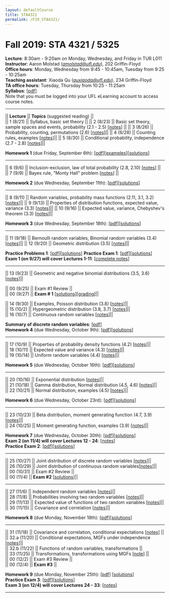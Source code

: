 ```yaml
---
layout: defaultCourse
title: STA4321
permalink: /F19_STA4321/
---
```

# Fall 2019: STA 4321 / 5325  
**Lecture**: 8:30am - 9:20am on Monday, Wednesday, and Friday in TUR L011  
**Instructor**: Aaron Molstad (*amolstad@ufl.edu*), 202 Griffin-Floyd  
**Office hours**: Monday, Wednesday from 9:45 - 10:45am, Tuesday from 9:25 - 10:25am   
**Teaching assistant**: Xiaoda Qu (*quxiaoda@ufl.edu*), 234 Griffin-Floyd  
**TA office hours**: Tuesday, Thursday from 10:25 - 11:25am  
**Syllabus**: [[pdf](/docs/STA4321_F19_Syllabus.pdf)]  
Note that you must be logged into your UFL eLearning account to access course notes.  

---------------  


||  **Lecture** ||  **Topics** (suggested reading) ||  
|| 1 (8/21)  || Syllabus, basic set theory ||
|| 2 (8/23)  || Basic set theory, sample spaces and events, probability (2.1 - 2.5) [[notes](https://ufl.instructure.com/courses/382258/files/45098575/download?wrap=1)] ||
|| 3 (8/26)  || Probability, counting, permutations (2.6) [[notes](https://ufl.instructure.com/courses/382258/files/45098576/download?wrap=1)]||
|| 4 (8/28)  || Counting rules, examples [[notes](https://ufl.instructure.com/courses/382258/files/45124035/download?wrap=1)]||
|| 5 (8/30)  || Conditional probability, independence (2.7 - 2.8) [[notes](https://ufl.instructure.com/courses/382258/files/45162421/download?wrap=1)]||

**Homework 1** (due Friday, September 6th): [[pdf](/docs/STA4321_F19_Homework1.pdf)][[examples](/docs/CountingExamples.pdf)][[solutions](https://ufl.instructure.com/courses/382258/files/45285087/download?wrap=1)] 

---------------  

|| 6 (9/6)  || Inclusion-exclusion, law of total probability (2.8, 2.10) [[notes](https://ufl.instructure.com/courses/382258/files/45284136/download?wrap=1)] ||
|| 7 (9/9)  || Bayes rule, "Monty Hall" problem [[notes](https://ufl.instructure.com/courses/382258/files/45319416/download?wrap=1)] ||

**Homework 2** (due Wednesday, September 11th): [[pdf](/docs/STA4321_F19_Homework2.pdf)][[solutions](https://ufl.instructure.com/courses/382258/files/45367699/download?wrap=1)]  

---------------  

|| 8 (9/11)  || Random variables, probability mass functions (2.11, 3.1, 3.2) [[notes](https://ufl.instructure.com/courses/382258/files/45364239/download?wrap=1)]||
|| 9 (9/13)  || Properties of distribution functions, expected value, variance (3.3) [[notes](https://ufl.instructure.com/courses/382258/files/45407928/download?wrap=1)]||
|| 10 (9/16)  || Expected value, variance, Chebyshev's theorem  (3.3) [[notes](https://ufl.instructure.com/courses/382258/files/45453262/download?wrap=1)]||

**Homework 3** (due Wednesday, September 18th): [[pdf](/docs/STA4321_F19_Homework3.pdf)][[solutions](https://ufl.instructure.com/courses/382258/files/45533491/download?wrap=1)]

---------------  

|| 11 (9/18)  || Bernoulli random variables, Binomial random variables (3.4) [[notes](https://ufl.instructure.com/courses/382258/files/45505791/download?wrap=1)]||
|| 12 (9/20)  || Geometric distribution (3.5) [[notes](https://ufl.instructure.com/courses/382258/files/45554732/download?wrap=1)]||

**Practice Problems 1**: [[pdf](/docs/STA4321_F19_Exam1PracticeProblems.pdf)][[solutions](https://ufl.instructure.com/courses/382258/files/45581242/download?wrap=1)] 
**Practice Exam 1**: [[pdf](https://ufl.instructure.com/courses/382258/files/45578287/download?wrap=1)][[solutions](https://ufl.instructure.com/courses/382258/files/45578290/download?wrap=1)]  
**Exam 1 (on 9/27) will cover Lectures 1-11**: [[complete notes](https://ufl.instructure.com/courses/382258/files/45535361/download?wrap=1)]

---------------  

|| 13 (9/23)  || Geometric and negative binomial distributions (3.5, 3.6) [[notes](https://ufl.instructure.com/courses/382258/files/45590293/download?wrap=1)]||  

|| 00 (9/25)  || Exam \#1 Review ||  
|| 00 (9/27)  || **Exam \# 1** [[solutions](https://ufl.instructure.com/courses/382258/files/45770993/download?wrap=1)][[grading](https://ufl.instructure.com/courses/382258/files/45850784/download?wrap=1)]||  

|| 14 (9/30)  || Examples, Poisson distribution (3.8) [[notes](https://ufl.instructure.com/courses/382258/files/45737867/download?wrap=1)]||  
|| 15 (10/2)  || Hypergeometric distribution (3.8, 3.7) [[notes](https://ufl.instructure.com/courses/382258/files/45771370/download?wrap=1)]||  
|| 16 (10/7)  || Continuous random variables [[notes](https://ufl.instructure.com/courses/382258/files/45848355/download?wrap=1)]||

**Summary of discrete random variables**: [[pdf](https://ufl.instructure.com/courses/382258/files/45850921/download?wrap=1)]  
**Homework 4** (due Wednesday, October 9th): [[pdf](/docs/STA4321_F19_Homework4.pdf)][[solutions](https://ufl.instructure.com/courses/382258/files/45895196/download?wrap=1)]

---------------  

|| 17 (10/9)  || Properties of probability density functions (4.2) [[notes](https://ufl.instructure.com/courses/382258/files/45889123/download?wrap=1)]||  
|| 18 (10/11)  || Expected value and variance (4.3) [[notes](https://ufl.instructure.com/courses/382258/files/45917748/download?wrap=1)]||  
|| 19 (10/14)  || Uniform random variables (4.4) [[notes](https://ufl.instructure.com/courses/382258/files/45964083/download?wrap=1)]||  

**Homework 5** (due Wednesday, October 16th): [[pdf](/docs/STA4321_F19_Homework5.pdf)][[solutions](https://ufl.instructure.com/courses/382258/files/46074252/download?wrap=1)]

---------------  

|| 20 (10/16)  || Exponential distribution [[notes](https://ufl.instructure.com/courses/382258/files/46019180/download?wrap=1)]||  
|| 21 (10/18)  || Gamma distribution, Normal distribution (4.5, 4.6) [[notes](https://ufl.instructure.com/courses/382258/files/46083762/download?wrap=1)]||  
|| 22 (10/21)  || Normal distribution, examples (4.5) [[notes](https://ufl.instructure.com/courses/382258/files/46116008/download?wrap=1)]||  

**Homework 6** (due Wednesday, October 23rd): [[pdf](/docs/STA4321_F19_Homework6.pdf)][[solutions](https://ufl.instructure.com/courses/382258/files/46170537/download?wrap=1)]

---------------  

|| 23 (10/23)  || Beta distribution, moment generating function (4.7, 3.9) [[notes](https://ufl.instructure.com/courses/382258/files/46160640/download?wrap=1)]||  
|| 24 (10/25)  || Moment generating function, examples (3.9) [[notes](https://ufl.instructure.com/courses/382258/files/46223779/download?wrap=1)]||  

**Homework 7** (due Wednesday, October 30th): [[pdf](/docs/STA4321_F19_Homework7.pdf)][[solutions](https://ufl.instructure.com/courses/382258/files/46326412/download?wrap=1)]  
**Exam 2 (on 11/4) will cover Lectures 12 - 24**: [[notes](https://ufl.instructure.com/courses/382258/files/46326974/download?wrap=1)]  
**Practice Exam 2**: [[pdf](https://ufl.instructure.com/courses/382258/files/46170644/download?wrap=1)][[solutions](https://ufl.instructure.com/courses/382258/files/46327002/download?wrap=1)]

--------------- 

|| 25 (10/27)  || Joint distribution of discrete random variables [[notes](https://ufl.instructure.com/courses/382258/files/46260332/download?wrap=1)]||  
|| 26 (10/29)  || Joint distribution of continuous random variables[[notes](https://ufl.instructure.com/courses/382258/files/46323308/download?wrap=1)]||  
|| 00 (10/31)  || Exam #2 Review ||  
|| 00 (11/4)  || **Exam #2** [[solutions](https://ufl.instructure.com/courses/382258/files/46729121/download?wrap=1)]||  

--------------- 


|| 27 (11/6)  || Independent random variables [[notes](https://ufl.instructure.com/courses/382258/files/46459771/download?wrap=1)]||  
|| 28 (11/8)  || Probabilities involving two random variables [[notes](https://ufl.instructure.com/courses/382258/files/46525685/download?wrap=1)]||  
|| 29 (11/13)  || Expected value of functions of two random variables [[notes](https://ufl.instructure.com/courses/382258/files/46598460/download?wrap=1)]||  
|| 30 (11/15)  || Covariance and correlation [[notes](https://ufl.instructure.com/courses/382258/files/46646777/download?wrap=1)]||  

**Homework 8** (due Monday, November 18th): [[pdf](/docs/STA4321_F19_Homework8.pdf)][[solutions](https://ufl.instructure.com/courses/382258/files/46729307/download?wrap=1)]

--------------- 

|| 31 (11/18) || Covariance and correlation, conditional expectations [[notes](https://ufl.instructure.com/courses/382258/files/46690218/download?wrap=1)] ||  
|| 32.a (11/20) || Conditional expectations, MGFs under independence [[notes](https://ufl.instructure.com/courses/382258/files/46745256/download?wrap=1)]||  
|| 32.b (11/22) || Functions of random variables, transformations ||  
|| 33 (11/25) || Transformations, transformations using MGFs [[note](https://ufl.instructure.com/courses/382258/files/46844204/download?wrap=1)] ||  
|| 00 (12/2) || Exam #3 Review ||  
|| 00 (12/4) || **Exam #3** ||

**Homework 9** (due Monday, November 25th): [[pdf](/docs/STA4321_F19_Homework9.pdf)]  [[solutions](https://ufl.instructure.com/courses/382258/files/46845938/download?wrap=1)]  
**Practice Exam 3**: [[pdf](https://ufl.instructure.com/courses/382258/files/46773611/download?wrap=1)][[solutions](https://ufl.instructure.com/courses/382258/files/46899449/download?wrap=1)]  
**Exam 3 (on 12/4) will cover Lectures 24 - 33**: [[notes](https://ufl.instructure.com/courses/382258/files/46890006/download?wrap=1)]

--------------- 


